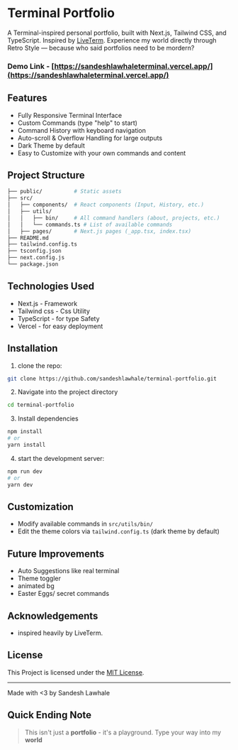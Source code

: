 # Terminal Portfolio
A Terminal-inspired personal portfolio, built with Next.js, Tailwind CSS, and TypeScript.
Inspired by [LiveTerm]().
Experience my world directly through Retro Style — because who said portfolios need to be mordern?

### Demo Link - [https://sandeshlawhaleterminal.vercel.app/](https://sandeshlawhaleterminal.vercel.app/)

## Features
 - Fully Responsive Terminal Interface
 - Custom Commands (type "help" to start)
 - Command History with keyboard navigation
 - Auto-scroll & Overflow Handling for large outputs
 - Dark Theme by default
 - Easy to Customize with your own commands and content

## Project Structure
```bash
├── public/          # Static assets
├── src/
│   ├── components/  # React components (Input, History, etc.)
│   ├── utils/
│   │   ├── bin/     # All command handlers (about, projects, etc.)
│   │   └── commands.ts # List of available commands
│   ├── pages/       # Next.js pages (_app.tsx, index.tsx)
├── README.md
├── tailwind.config.ts
├── tsconfig.json
├── next.config.js
└── package.json
```

## Technologies Used
 - Next.js - Framework
 - Tailwind css - Css Utility
 - TypeScript - for type Safety
 - Vercel - for easy deployment

## Installation
1. clone the repo:
```bash
git clone https://github.com/sandeshlawhale/terminal-portfolio.git
```

2. Navigate into the project directory
```bash
cd terminal-portfolio
```

3. Install dependencies
```bash
npm install
# or
yarn install
```

4. start the development server:
```bash
npm run dev
# or
yarn dev
```

## Customization
 - Modify available commands in `src/utils/bin/`
 - Edit the theme colors via `tailwind.config.ts` (dark theme by default)

## Future Improvements
 - Auto Suggestions like real terminal
 - Theme toggler
 - animated bg
 - Easter Eggs/ secret commands

## Acknowledgements
 - inspired heavily by LiveTerm.

## License
This Project is licensed under the [MIT License](LICENSE).

---

Made with <3 by Sandesh Lawhale

## Quick Ending Note
> This isn't just a **portfolio** - it's a playground.
> Type your way into my **world**
